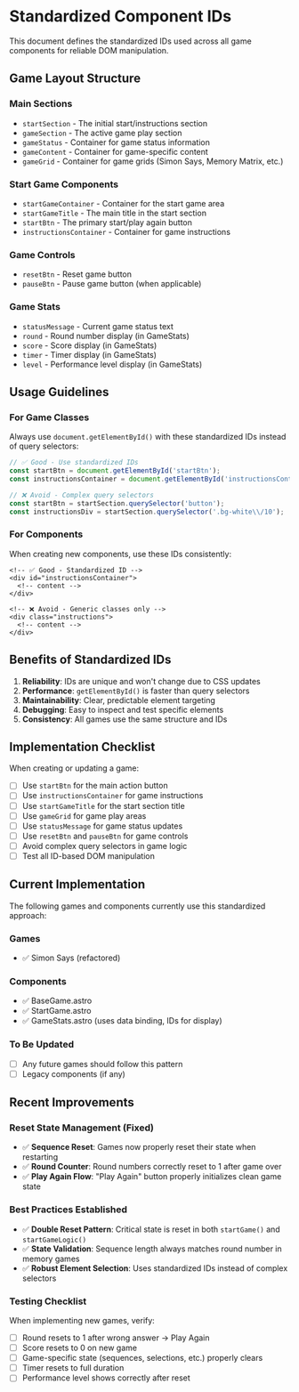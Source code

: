 # Standardized Component IDs

This document defines the standardized IDs used across all game components for reliable DOM manipulation.

## Game Layout Structure

### Main Sections
- `startSection` - The initial start/instructions section
- `gameSection` - The active game play section
- `gameStatus` - Container for game status information
- `gameContent` - Container for game-specific content
- `gameGrid` - Container for game grids (Simon Says, Memory Matrix, etc.)

### Start Game Components
- `startGameContainer` - Container for the start game area
- `startGameTitle` - The main title in the start section
- `startBtn` - The primary start/play again button
- `instructionsContainer` - Container for game instructions

### Game Controls
- `resetBtn` - Reset game button
- `pauseBtn` - Pause game button (when applicable)

### Game Stats
- `statusMessage` - Current game status text
- `round` - Round number display (in GameStats)
- `score` - Score display (in GameStats)
- `timer` - Timer display (in GameStats)
- `level` - Performance level display (in GameStats)

## Usage Guidelines

### For Game Classes
Always use `document.getElementById()` with these standardized IDs instead of query selectors:

```typescript
// ✅ Good - Use standardized IDs
const startBtn = document.getElementById('startBtn');
const instructionsContainer = document.getElementById('instructionsContainer');

// ❌ Avoid - Complex query selectors
const startBtn = startSection.querySelector('button');
const instructionsDiv = startSection.querySelector('.bg-white\\/10');
```

### For Components
When creating new components, use these IDs consistently:

```astro
<!-- ✅ Good - Standardized ID -->
<div id="instructionsContainer">
  <!-- content -->
</div>

<!-- ❌ Avoid - Generic classes only -->
<div class="instructions">
  <!-- content -->
</div>
```

## Benefits of Standardized IDs

1. **Reliability**: IDs are unique and won't change due to CSS updates
2. **Performance**: `getElementById()` is faster than query selectors
3. **Maintainability**: Clear, predictable element targeting
4. **Debugging**: Easy to inspect and test specific elements
5. **Consistency**: All games use the same structure and IDs

## Implementation Checklist

When creating or updating a game:

- [ ] Use `startBtn` for the main action button
- [ ] Use `instructionsContainer` for game instructions
- [ ] Use `startGameTitle` for the start section title
- [ ] Use `gameGrid` for game play areas
- [ ] Use `statusMessage` for game status updates
- [ ] Use `resetBtn` and `pauseBtn` for game controls
- [ ] Avoid complex query selectors in game logic
- [ ] Test all ID-based DOM manipulation

## Current Implementation

The following games and components currently use this standardized approach:

### Games
- ✅ Simon Says (refactored)

### Components
- ✅ BaseGame.astro
- ✅ StartGame.astro
- ✅ GameStats.astro (uses data binding, IDs for display)

### To Be Updated
- [ ] Any future games should follow this pattern
- [ ] Legacy components (if any)

## Recent Improvements

### Reset State Management (Fixed)
- ✅ **Sequence Reset**: Games now properly reset their state when restarting
- ✅ **Round Counter**: Round numbers correctly reset to 1 after game over
- ✅ **Play Again Flow**: "Play Again" button properly initializes clean game state

### Best Practices Established
- ✅ **Double Reset Pattern**: Critical state is reset in both `startGame()` and `startGameLogic()`
- ✅ **State Validation**: Sequence length always matches round number in memory games
- ✅ **Robust Element Selection**: Uses standardized IDs instead of complex selectors

### Testing Checklist
When implementing new games, verify:
- [ ] Round resets to 1 after wrong answer → Play Again
- [ ] Score resets to 0 on new game
- [ ] Game-specific state (sequences, selections, etc.) properly clears
- [ ] Timer resets to full duration
- [ ] Performance level shows correctly after reset
